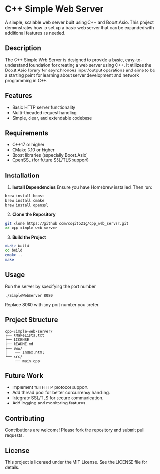 # C++ Simple Web Server

A simple, scalable web server built using C++ and Boost.Asio. This project demonstrates how to set up a basic web server that can be expanded with additional features as needed.

## Description

The C++ Simple Web Server is designed to provide a basic, easy-to-understand foundation for creating a web server using C++. It utilizes the Boost.Asio library for asynchronous input/output operations and aims to be a starting point for learning about server development and network programming in C++.

## Features

- Basic HTTP server functionality
- Multi-threaded request handling
- Simple, clear, and extendable codebase

## Requirements

- C++17 or higher
- CMake 3.10 or higher
- Boost libraries (especially Boost.Asio)
- OpenSSL (for future SSL/TLS support)

## Installation

1. **Install Dependencies**
Ensure you have Homebrew installed. Then run:

```bash
brew install boost
brew install cmake
brew install openssl
``` 

2. **Clone the Repository**

```bash
git clone https://github.com/cogito21g/cpp_web_server.git
cd cpp-simple-web-server
```

3. **Build the Project**

```bash
mkdir build
cd build
cmake ..
make
```

## Usage
Run the server by specifying the port number

```bash
./SimpleWebServer 8080
```

Replace 8080 with any port number you prefer.


## Project Structure

```
cpp-simple-web-server/
├── CMakeLists.txt
├── LICENSE
├── README.md
├── www/
│   └── index.html
└── src/
    └── main.cpp
```

## Future Work
- Implement full HTTP protocol support.
- Add thread pool for better concurrency handling.
- Integrate SSL/TLS for secure communication.
- Add logging and monitoring features.

## Contributing
Contributions are welcome! Please fork the repository and submit pull requests.

## License
This project is licensed under the MIT License. See the LICENSE file for details.